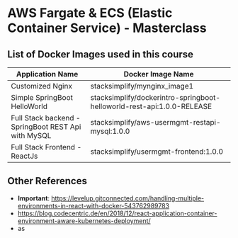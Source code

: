 # AWS Fargate & ECS (Elastic Container Service) - Masterclass

## List of Docker Images used in this course
| Application Name                 | Docker Image Name                          |
| ------------------------------- | --------------------------------------------- |
| Customized Nginx  | stacksimplify/mynginx_image1 |
| Simple SpringBoot HelloWorld | stacksimplify/dockerintro-springboot-helloworld-rest-api:1.0.0-RELEASE |
| Full Stack backend - SpringBoot REST Api with MySQL| stacksimplify/aws-usermgmt-restapi-mysql:1.0.0 |
| Full Stack Frontend - ReactJs  | stacksimplify/usermgmt-frontend:1.0.0 |



## Other References
- **Important**: https://levelup.gitconnected.com/handling-multiple-environments-in-react-with-docker-543762989783
- https://blog.codecentric.de/en/2018/12/react-application-container-environment-aware-kubernetes-deployment/
- as